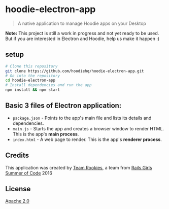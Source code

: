 # hoodie-electron-app

> A native application to manage Hoodie apps on your Desktop

**Note:** This project is still a work in progress and not yet ready to be used.
But if you are interested in Electron and Hoodie, help us make it happen :)


## setup

```bash
# Clone this repository
git clone https://github.com/hoodiehq/hoodie-electron-app.git
# Go into the repository
cd hoodie-electron-app
# Install dependencies and run the app
npm install && npm start
```

## Basic 3 files of Electron application:

- `package.json` - Points to the app's main file and lists its details and dependencies.
- `main.js` - Starts the app and creates a browser window to render HTML. This is the app's **main process**.
- `index.html` - A web page to render. This is the app's **renderer process**.


## Credits

This application was created by [Team Rookies](https://twitter.com/hoodierookies),
a team from [Rails Girls Summer of Code](http://railsgirlssummerofcode.org/) 2016


## License

[Apache 2.0](LICENSE)

